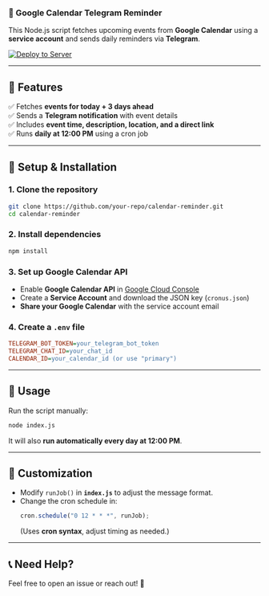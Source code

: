 ### **📅 Google Calendar Telegram Reminder**
This Node.js script fetches upcoming events from **Google Calendar** using a **service account** and sends daily reminders via **Telegram**.

[![Deploy to Server](https://github.com/DKunin/cronos/actions/workflows/deploy.yml/badge.svg)](https://github.com/DKunin/cronos/actions/workflows/deploy.yml)

---

## **📌 Features**
✅ Fetches **events for today + 3 days ahead**  
✅ Sends a **Telegram notification** with event details  
✅ Includes **event time, description, location, and a direct link**  
✅ Runs **daily at 12:00 PM** using a cron job  

---

## **🚀 Setup & Installation**

### **1. Clone the repository**
```sh
git clone https://github.com/your-repo/calendar-reminder.git
cd calendar-reminder
```

### **2. Install dependencies**
```sh
npm install
```

### **3. Set up Google Calendar API**
- Enable **Google Calendar API** in [Google Cloud Console](https://console.cloud.google.com/)
- Create a **Service Account** and download the JSON key (`cronus.json`)
- **Share your Google Calendar** with the service account email

### **4. Create a `.env` file**
```ini
TELEGRAM_BOT_TOKEN=your_telegram_bot_token
TELEGRAM_CHAT_ID=your_chat_id
CALENDAR_ID=your_calendar_id (or use "primary")
```

---

## **📜 Usage**
Run the script manually:
```sh
node index.js
```
It will also **run automatically every day at 12:00 PM**.

---

## **🔧 Customization**
- Modify `runJob()` in **`index.js`** to adjust the message format.  
- Change the cron schedule in:
  ```js
  cron.schedule("0 12 * * *", runJob);
  ```
  (Uses **cron syntax**, adjust timing as needed.)

---

## **📞 Need Help?**
Feel free to open an issue or reach out! 🚀